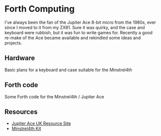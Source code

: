 # Forth Computing

I've always been the fan of the Jupiter Ace 8-bit micro from the 1980s, ever since I moved to it from my ZX81. Sure it was quirky, and the case and keyboard were rubbish, but it was fun to write games for. Recently a good re-make of the Ace became available and rekindled some ideas and projects.


## Hardware
Basic plans for a keyboard and case suitable for the Minstrel4th


## Forth code
Some Forth code for the Minstrel4th / Jupiter Ace


## Resources

* [Jupiter Ace UK Resource Site](http://jupiter-ace.co.uk)
* [Minstrel4th Kit](https://www.tindie.com/products/tynemouthsw/minstrel-4th-z80-computer-kit/)
